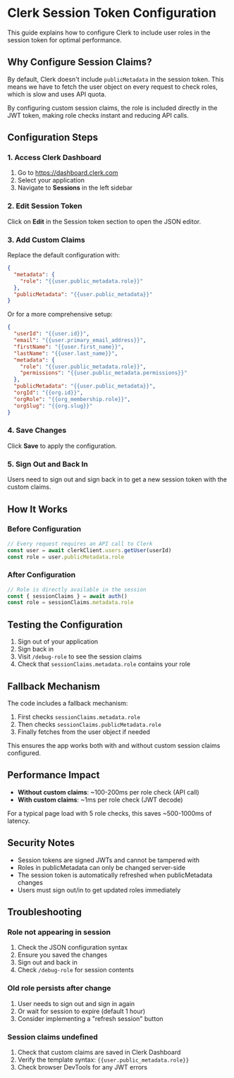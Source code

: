 # Clerk Session Token Configuration

This guide explains how to configure Clerk to include user roles in the session token for optimal performance.

## Why Configure Session Claims?

By default, Clerk doesn't include `publicMetadata` in the session token. This means we have to fetch the user object on every request to check roles, which is slow and uses API quota.

By configuring custom session claims, the role is included directly in the JWT token, making role checks instant and reducing API calls.

## Configuration Steps

### 1. Access Clerk Dashboard
1. Go to https://dashboard.clerk.com
2. Select your application
3. Navigate to **Sessions** in the left sidebar

### 2. Edit Session Token
Click on **Edit** in the Session token section to open the JSON editor.

### 3. Add Custom Claims
Replace the default configuration with:

```json
{
  "metadata": {
    "role": "{{user.public_metadata.role}}"
  },
  "publicMetadata": "{{user.public_metadata}}"
}
```

Or for a more comprehensive setup:

```json
{
  "userId": "{{user.id}}",
  "email": "{{user.primary_email_address}}",
  "firstName": "{{user.first_name}}",
  "lastName": "{{user.last_name}}",
  "metadata": {
    "role": "{{user.public_metadata.role}}",
    "permissions": "{{user.public_metadata.permissions}}"
  },
  "publicMetadata": "{{user.public_metadata}}",
  "orgId": "{{org.id}}",
  "orgRole": "{{org_membership.role}}",
  "orgSlug": "{{org.slug}}"
}
```

### 4. Save Changes
Click **Save** to apply the configuration.

### 5. Sign Out and Back In
Users need to sign out and sign back in to get a new session token with the custom claims.

## How It Works

### Before Configuration
```typescript
// Every request requires an API call to Clerk
const user = await clerkClient.users.getUser(userId)
const role = user.publicMetadata.role
```

### After Configuration
```typescript
// Role is directly available in the session
const { sessionClaims } = await auth()
const role = sessionClaims.metadata.role
```

## Testing the Configuration

1. Sign out of your application
2. Sign back in
3. Visit `/debug-role` to see the session claims
4. Check that `sessionClaims.metadata.role` contains your role

## Fallback Mechanism

The code includes a fallback mechanism:
1. First checks `sessionClaims.metadata.role`
2. Then checks `sessionClaims.publicMetadata.role`
3. Finally fetches from the user object if needed

This ensures the app works both with and without custom session claims configured.

## Performance Impact

- **Without custom claims**: ~100-200ms per role check (API call)
- **With custom claims**: ~1ms per role check (JWT decode)

For a typical page load with 5 role checks, this saves ~500-1000ms of latency.

## Security Notes

- Session tokens are signed JWTs and cannot be tampered with
- Roles in publicMetadata can only be changed server-side
- The session token is automatically refreshed when publicMetadata changes
- Users must sign out/in to get updated roles immediately

## Troubleshooting

### Role not appearing in session
1. Check the JSON configuration syntax
2. Ensure you saved the changes
3. Sign out and back in
4. Check `/debug-role` for session contents

### Old role persists after change
1. User needs to sign out and sign in again
2. Or wait for session to expire (default 1 hour)
3. Consider implementing a "refresh session" button

### Session claims undefined
1. Check that custom claims are saved in Clerk Dashboard
2. Verify the template syntax: `{{user.public_metadata.role}}`
3. Check browser DevTools for any JWT errors